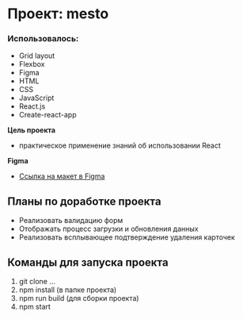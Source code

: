 # Проект: mesto

### Использовалось:
* Grid layout
* Flexbox
* Figma
* HTML
* CSS
* JavaScript
* React.js
* Create-react-app

**Цель проекта**
 - практическое применение знаний об использовании React


**Figma**

* [Ссылка на макет в Figma](https://www.figma.com/file/2cn9N9jSkmxD84oJik7xL7/JavaScript.-Sprint-4?node-id=28212%3A155)


## __Планы по доработке проекта__
- Реализовать валидацию форм
- Отображать процесс загрузки и обновления данных
- Реализовать всплывающее подтверждение удаления карточек 

## __Команды для запуска проекта__
1. git clone ...
2. npm install (в папке проекта)
3. npm run build (для сборки проекта)
4. npm start